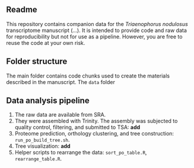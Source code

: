 
## Readme

This repository contains companion data for the *Triaenophorus nodulosus* transcriptome manuscript (...). It is intended to provide code and raw data for reproducibility but not for use as a pipeline. However, you are free to reuse the code at your own risk. 

## Folder structure

The main folder contains code chunks used to create the materials described in the manuscript.
The `data` folder 

## Data analysis pipeline
1. The raw data are available from SRA.
2. They were assembled with Trinity. The assembly  was subjected to quality control, filtering, and submitted to TSA: **add**
3. Proteome prediction, orthology clustering, and tree construction: `run_po_build_tree.sh`.
4. Tree visualization: **add**
5. Helper scripts to rearrange the data: `sort_po_table.R`, `rearrange_table.R`.
